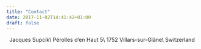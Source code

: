 ```yaml
---
title: "Contact"
date: 2017-11-02T14:41:42+01:00
draft: false
---
```

<i class="fa fa-envelope" aria-hidden="true"></i>&nbsp;
Jacques Supcik\\
Pérolles d’en Haut 5\\
1752 Villars-sur-Glâne\\
Switzerland
